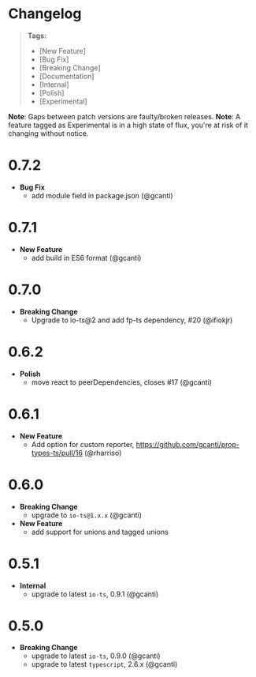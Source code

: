 # Changelog

> **Tags:**
>
> - [New Feature]
> - [Bug Fix]
> - [Breaking Change]
> - [Documentation]
> - [Internal]
> - [Polish]
> - [Experimental]

**Note**: Gaps between patch versions are faulty/broken releases. **Note**: A feature tagged as Experimental is in a
high state of flux, you're at risk of it changing without notice.

# 0.7.2

- **Bug Fix**
  - add module field in package.json (@gcanti)

# 0.7.1

- **New Feature**
  - add build in ES6 format (@gcanti)

# 0.7.0

- **Breaking Change**
  - Upgrade to io-ts@2 and add fp-ts dependency, #20 (@ifiokjr)

# 0.6.2

- **Polish**
  - move react to peerDependencies, closes #17 (@gcanti)

# 0.6.1

- **New Feature**
  - Add option for custom reporter, https://github.com/gcanti/prop-types-ts/pull/16 (@rharriso)

# 0.6.0

- **Breaking Change**
  - upgrade to `io-ts@1.x.x` (@gcanti)
- **New Feature**
  - add support for unions and tagged unions

# 0.5.1

- **Internal**
  - upgrade to latest `io-ts`, 0.9.1 (@gcanti)

# 0.5.0

- **Breaking Change**
  - upgrade to latest `io-ts`, 0.9.0 (@gcanti)
  - upgrade to latest `typescript`, 2.6.x (@gcanti)
